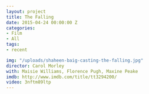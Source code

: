 ```yaml
---
layout: project
title: The Falling
date: 2015-04-24 00:00:00 Z
categories:
- Film
- All
tags:
- recent

img: "/uploads/shaheen-baig-casting-the-falling.jpg"
director: Carol Morley
with: Maisie Williams, Florence Pugh, Maxine Peake
imdb: http://www.imdb.com/title/tt3294200/
video: 3nftm89ltp
---
```


